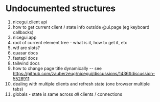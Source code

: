 # Undocumented structures

1. nicegui.client api
2. how to get current client / state info outside @ui.page (eg keyboard callbacks)
3. nicegui.app
4. root of current element tree - what is it, how to get it, etc
5. wtf are slots?
6. quasar docs
7. fastapi docs
8. tailwind docs
9. how to change page title dynamically  -- see https://github.com/zauberzeug/nicegui/discussions/1436#discussion-5528911
10. dealing with multiple clients and refresh state (one browser multiple tabs)
11. globals - state is same across _all_ clients / connections


